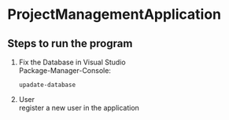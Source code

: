 # ProjectManagementApplication

## Steps to run the program
1. Fix the Database in Visual Studio <br />
    Package-Manager-Console:
    ```
    upadate-database
    ```

2. User <br />
    register a new user in the application


